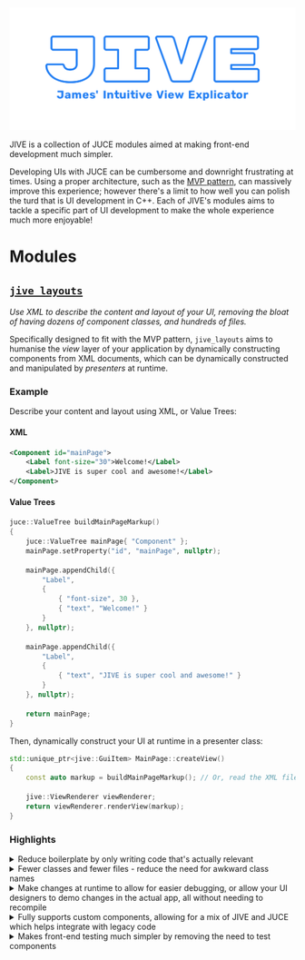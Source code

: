 ![JIVE Banner](assets/banner.svg)

JIVE is a collection of JUCE modules aimed at making front-end development much simpler.

Developing UIs with JUCE can be cumbersome and downright frustrating at times. Using a proper architecture, such as the [MVP pattern](https://www.martinfowler.com/eaaDev/uiArchs.html#Model-view-presentermvp), can massively improve this experience; however there's a limit to how well you can polish the turd that is UI development in C++. Each of JIVE's modules aims to tackle a specific part of UI development to make the whole experience much more enjoyable!

# Modules

## [`jive_layouts`](jive_layouts/)

_Use XML to describe the content and layout of your UI, removing the bloat of having dozens of component classes, and hundreds of files._

Specifically designed to fit with the MVP pattern, `jive_layouts` aims to humanise the _view_ layer of your application by dynamically constructing components from XML documents, which can be dynamically constructed and manipulated by _presenters_ at runtime.

### Example

Describe your content and layout using XML, or Value Trees:

#### XML

```xml
<Component id="mainPage">
    <Label font-size="30">Welcome!</Label>
    <Label>JIVE is super cool and awesome!</Label>
</Component>
```

#### Value Trees

```cpp
juce::ValueTree buildMainPageMarkup()
{
    juce::ValueTree mainPage{ "Component" };
    mainPage.setProperty("id", "mainPage", nullptr);

    mainPage.appendChild({
        "Label",
        {
            { "font-size", 30 },
            { "text", "Welcome!" }
        }
    }, nullptr);

    mainPage.appendChild({
        "Label",
        {
            { "text", "JIVE is super cool and awesome!" }
        }
    }, nullptr);

    return mainPage;
}
```

Then, dynamically construct your UI at runtime in a presenter class:

```cpp
std::unique_ptr<jive::GuiItem> MainPage::createView()
{
    const auto markup = buildMainPageMarkup(); // Or, read the XML file.

    jive::ViewRenderer viewRenderer;
    return viewRenderer.renderView(markup);
}
```

### Highlights

<details>
<summary>Reduce boilerplate by only writing code that's actually relevant</summary>

Same UI, 3 different ways.

<blockquote>
<details>
<summary>Typical JUCE component class<br>(42 lines, 1137 characters)</summary>

```cpp
class MainPage : public juce::Component
{
public:
    MainPage()
    {
        coloursBox.setComponentID("colours");
        coloursBox.addItemList({"Red", "Green", "Blue"}, 1);
        addAndMakeVisible(coloursBox);

        shapesBox.setComponentID("shapes");
        shapesBox.addItemList({"Square", "Triangle", "Circle", 1});
        addAndMakeVisible(shapesBox);

        setComponentID("mainPage");
        setSize(400, 300);
    }

    void resized() override
    {
        juce::FlexBox flex;

        flex.direction = juce::FlexBox::Direction::column;
        flex.justifyContent = juce::FlexBox::JustifyContent::center;
        flex.items = {
            juce::FlexItem{ coloursBox }
                .withWidth(100.f)
                .withHeight(20.f)
                .withMargin({ 0.0f, 0.0f, 10.f, 0.0f }),
            juce::FlexItem{ shapesBox }
                .withWidth(150.f)
                .withHeight(25.f);
        };

        flex.performLayout(getLocalBounds().reduced(10));
    }

private:
    juce::ComboBox coloursBox;
    juce::ComboBox shapesBox;

    JUCE_DECLARE_NON_COPYABLE_WITH_LEAK_DETECTOR(MainPage)
};
```
</details>
</blockquote>

<blockquote>
<details>
    <summary>JIVE, using juce::ValueTree<br>(50 lines, 1083 characters)</summary>

```cpp
juce::ValueTree createColoursBoxMarkup()
{
    return {
        "ComboBox",
        {
            { "width", 100 },
            { "height", 20 },
            { "margin", "0 0 10 0" }
        },
        {
            { "Option", { { "text", "Red" } } },
            { "Option", { { "text", "Green" } } },
            { "Option", { { "text", "Blue" } } }
        }
    };
}

juce::ValueTree createShapesBoxMarkup()
{
    return {
        "ComboBox",
        {
            { "width", 150 },
            { "height", 25 }
        },
        {
            { "Option", { { "text", "Square" } } },
            { "Option", { { "text", "Triangle" } } },
            { "Option", { { "text", "Circle" } } }
        }
    };
}

juce::ValueTree createMainPageMarkup()
{
    return {
        "Component",
        {
            { "id", "mainPage" },
            { "width", 400 },
            { "height", 300 },
            { "justify-content", "centre" },
            { "padding", 10 }
        },
        {
            createColoursBoxMarkup(),
            createShapesBoxMarkup()
        }
    };
}
```
</details>
</blockquote>

<blockquote>
<details>
<summary>JIVE, using XML<br>(13 lines, 443 characters)</summary>

```xml
<Component id="mainPage" width="400" height="300" justify-content="centre" padding="10">
    <ComboBox id="colours" width="100" height="20" margin="0 0 10 0">
        <Option>Red</Option>
        <Option>Green</Option>
        <Option>Blue</Option>
    </ComboBox>

    <ComboBox id="shapes" width="150" height="25">
        <Option>Square</Option>
        <Option>Triangle</Option>
        <Option>Circle</Option>
    </ComboBox>
</Component>
```
</details>
</blockquote>
</details>
</details>

<details>
<summary>Fewer classes and fewer files - reduce the need for awkward class names</summary>

<blockquote>
<details>
<summary>Typical naming of JUCE component classes</summary>

```
MainPage
    MainHeader
    MainContent
        InputPanelsGroup
            InputPanel
                InputPanelButtonsRow
            InputPanel
                InputPanelButtonsRow
        OutputsPanel
    MainFooter
```

- Number of _custom_ component classes: 8
- Number of files: 8 (header-only, 16 for .h/.cpp)

</details>
</blockquote>

<blockquote>
<details>
<summary>Same hierarchy, using JIVE</summary>

```xml
<Component id="mainPage">
    <Component id="header"></Component>

    <Component id="mainContent">
        <Component id="inputs">
            <Panel id="input0">
                <Component id="row">
                </Component>
            </Panel>

            <Panel id="input1">
                <Component id="row">
                </Component>
            </Panel>
        </Component>

        <Panel id="outputs">
        </Panel>
    </Component>

    <Component id="footer"></Component>
</Component>
```

- Number of _custom_ component classes: 1 (`<Panel>`)
- Number of files: 2 (header-only - `main-page.xml`, `MainPage.h`, 3 for .h/.cpp)

</details>
</blockquote>
</details>

<details>
<summary>Make changes at runtime to allow for easier debugging, or allow your UI designers to demo changes in the actual app, all without needing to recompile</summary>

```cpp
void timerCallback() override
{
    // Read the XML file on a timer - every time you save the changes, the
    // UI will update in realtime. No need to recompile!
    const juce::File jiveFile{ "main-page.xml" };
    const auto jiveSource = jiveFile.loadFileAsString();

    jive::ViewRenderer renderer;
    view = renderer.renderView (jiveSource);
}
```
</details>

<details>
<summary>Fully supports custom components, allowing for a mix of JIVE and JUCE which helps integrate with legacy code</summary>

```cpp
const auto jiveSource = R"(
    <MyWindow width="300" height="200">
        <MyWidget></MyWidget
    </MyWindow>
)";

jive::ViewRenderer renderer;
renderer.setFactory ("MyWindow", []() { return std::make_unique<MyWindow>() });
renderer.setFactory ("MyWidget", []() { return std::make_unique<MyWidget>() });

auto view = renderer.renderView (jiveSource);
```
</details>

<details>
<summary>Makes front-end testing much simpler by removing the need to test components</summary>

```cpp
struct MainPageTests : public juce::UnitTest
{
    MainPageTests()
        : juce::UnitTest{ "Main Page Tests" }
    {
    }

    void runTest() final
    {
        // No need to test the actual rendered UI, we can simply test that our
        // view builders produce the correct objects so that JIVE will render
        // our view as we expect
        const juce::ValueTree jiveTree = buildMainPageJiveTree();

        beginTest("Main page is 300px x 200px");
        expect(jiveTree["width"] == 300);
        expect(jiveTree["height"] == 200);

        beginTest("Main page has a title label");
        const auto title = jiveTree.getChildWithProperty ("id", "title");
        expect(title.hasType("Label"));
        expect(title["text"] == "Welcome!");
    }
};
```
</details>

